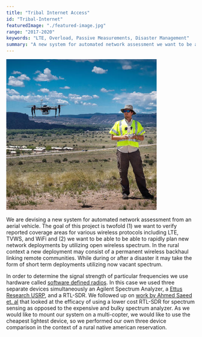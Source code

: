 ```yaml
---
title: "Tribal Internet Access"
id: "Tribal-Internet"
featuredImage: "./featured-image.jpg" 
range: "2017-2020"
keywords: "LTE, Overload, Passive Measurements, Disaster Management"
summary: "A new system for automated network assessment we want to be able to be able to rapidly plan new network deployments by utilizing open wireless spectrum. In the rural context a new deployment may consist of a permanent wireless backhaul linking remote communities."
---
```


<div class="img-right"><img src="featured-image.jpg" alt="Flying UAS at Santa Clara Pueblo"></div>



We are devising a new system for automated network assessment from an aerial vehicle. The goal of this project is twofold (1) we want to verify reported coverage areas for various wireless protocols including LTE, TVWS, and WiFi and (2) we want to be able to be able to rapidly plan new network deployments by utilizing open wireless spectrum. In the rural context a new deployment may consist of a permanent wireless backhaul linking remote communities. While during or after a disaster it may take the form of short term deployments utilizing now vacant spectrum.



In order to determine the signal strength of particular frequencies we use hardware called [software defined radios](https://en.wikipedia.org/wiki/Software-defined_radio). In this case we used three separate devices simultaneously an Agilent Spectrum Analyzer, a [Ettus Research USRP](https://www.ettus.com/product), and a RTL-SDR. We followed up on [work by Ahmed Saeed et. al](https://www.cc.gatech.edu/~amsmti3/files/waldo_icdcs17.pdf) that looked at the efficacy of using a lower cost RTL-SDR for spectrum sensing as opposed to the expensive and bulky spectrum analyzer. As we would like to mount our system on a multi-copter, we would like to use the cheapest lightest device, so we performed our own three device comparison in the context of a rural native american reservation.
